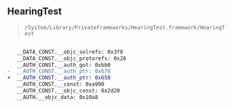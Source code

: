 ## HearingTest

> `/System/Library/PrivateFrameworks/HearingTest.framework/HearingTest`

```diff

   __DATA_CONST.__objc_selrefs: 0x3f8
   __DATA_CONST.__objc_protorefs: 0x28
   __AUTH_CONST.__auth_got: 0xbb0
-  __AUTH_CONST.__auth_ptr: 0x678
+  __AUTH_CONST.__auth_ptr: 0x658
   __AUTH_CONST.__const: 0xa990
   __AUTH_CONST.__objc_const: 0x2d20
   __AUTH.__objc_data: 0x10a8

```
